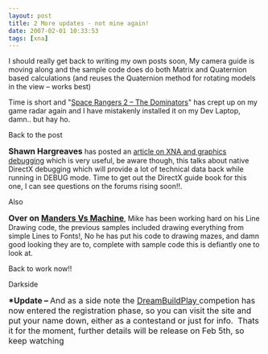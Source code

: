 ```yaml
---
layout: post
title: 2 More updates - not mine again!
date: 2007-02-01 10:33:53
tags: [xna]
---
```


I should really get back to writing my own posts soon, My camera guide is moving along and the sample code does do both Matrix and Quaternion based calculations (and reuses the Quaternion method for rotating models in the view – works best)

Time is short and "[Space Rangers 2 – The Dominators](http://www.excalibur-publishing.co.uk/space.htm)" has crept up on my game radar again and I have mistakenly installed it on my Dev Laptop, damn.. but hay ho.

Back to the post

<font size="3"><strong>Shawn Hargreaves</strong></font> has posted an [article on XNA and graphics debugging](http://blogs.msdn.com/shawnhar/archive/2007/01/31/debugging-xna-graphics-problems) which is very useful, be aware though, this talks about native DirectX debugging which will provide a lot of technical data back while running in DEBUG mode.  Time to get out the DirectX guide book for this one, I can see questions on the forums rising soon!!.

 

Also

 

**<font size="3">Over on </font>** [**<font size="3">Manders Vs Machine</font>**](http://blogs.msdn.com/manders/archive/2007/01/31/bentmaze-1-0-a-jittered-maze-and-radial-culling), Mike has been working hard on his Line Drawing code, the previous samples included drawing everything from simple Lines to Fonts!,  No he has put his code to drawing mazes, and damn good looking they are to, complete with sample code this is defiantly one to look at.

 

Back to work now!!

Darkside

<font size="3"><strong>*Update – </strong>And as a side note the <a href="http://www.dreambuildplay.com/">DreamBuildPlay </a>competion has now entered the registration phase, so you can visit the site and put your name down, either as a contestand or just for info.  Thats it for the moment, further details will be release on Feb 5th, so keep watching</font>

